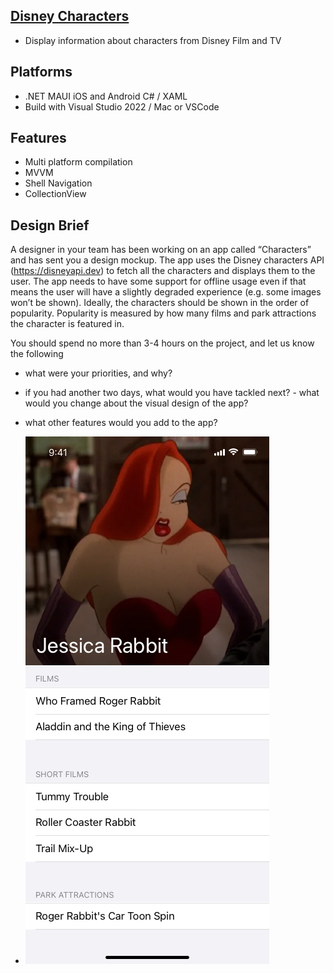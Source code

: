 ## [Disney Characters](https://disneyapi.dev/docs/)
- Display information about characters from Disney Film and TV

## Platforms
- .NET MAUI iOS and Android C# / XAML
- Build with Visual Studio 2022 / Mac or VSCode 

## Features
- Multi platform compilation
- MVVM
- Shell Navigation
- CollectionView

## Design Brief
A designer in your team has been working on an app called “Characters” and has sent you a design mockup. The app uses the Disney characters API (https://disneyapi.dev) to fetch all the characters and displays them to the user.
The app needs to have some support for offline usage even if that means the user will have a slightly degraded experience (e.g. some images won’t be shown).
Ideally, the characters should be shown in the order of popularity. Popularity is measured by how many films and park attractions the character is featured in.

You should spend no more than 3-4 hours on the project, and let us know the following
- what were your priorities, and why?
- if you had another two days, what would you have tackled next? - what would you change about the visual design of the app?
- what other features would you add to the app?

- ![UI Design Sample](Documentation/Character.png)

